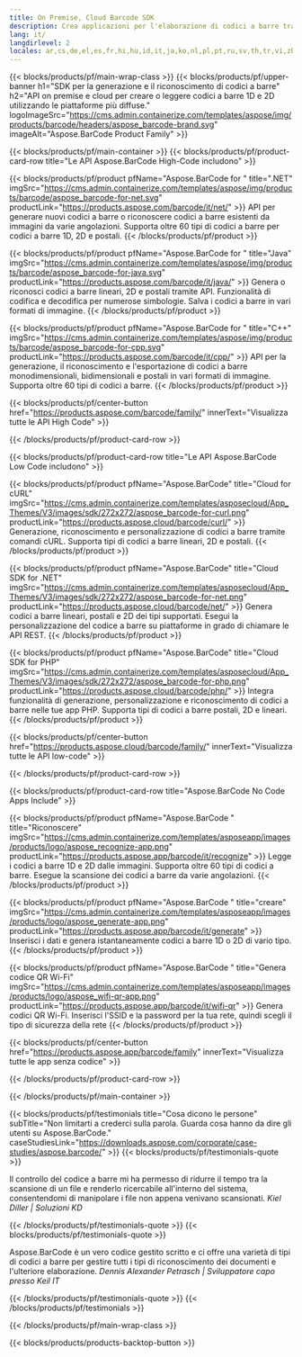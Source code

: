 ```yaml
---
title: On Premise, Cloud Barcode SDK
description: Crea applicazioni per l'elaborazione di codici a barre tramite API High-Code o SDK basati su cloud. Utilizza app multipiattaforma per la generazione o il riconoscimento di codici a barre.
lang: it/
langdirlevel: 2
locales: ar,cs,de,el,es,fr,hi,hu,id,it,ja,ko,nl,pl,pt,ru,sv,th,tr,vi,zh,zh-hant
---
```


{{< blocks/products/pf/main-wrap-class >}}
{{< blocks/products/pf/upper-banner h1="SDK per la generazione e il riconoscimento di codici a barre" h2="API on premise e cloud per creare o leggere codici a barre 1D e 2D utilizzando le piattaforme più diffuse." logoImageSrc="https://cms.admin.containerize.com/templates/aspose/img/products/barcode/headers/aspose_barcode-brand.svg" imageAlt="Aspose.BarCode Product Family" >}}

{{< blocks/products/pf/main-container >}}
{{< blocks/products/pf/product-card-row title="Le API Aspose.BarCode High-Code includono" >}}

{{< blocks/products/pf/product pfName="Aspose.BarCode for " title=".NET" imgSrc="https://cms.admin.containerize.com/templates/aspose/img/products/barcode/aspose_barcode-for-net.svg" productLink="https://products.aspose.com/barcode/it/net/" >}}
API per generare nuovi codici a barre o riconoscere codici a barre esistenti da immagini da varie angolazioni. Supporta oltre 60 tipi di codici a barre per codici a barre 1D, 2D e postali.
{{< /blocks/products/pf/product >}}

{{< blocks/products/pf/product pfName="Aspose.BarCode for " title="Java" imgSrc="https://cms.admin.containerize.com/templates/aspose/img/products/barcode/aspose_barcode-for-java.svg" productLink="https://products.aspose.com/barcode/it/java/" >}}
Genera o riconosci codici a barre lineari, 2D e postali tramite API. Funzionalità di codifica e decodifica per numerose simbologie. Salva i codici a barre in vari formati di immagine.
{{< /blocks/products/pf/product >}}

{{< blocks/products/pf/product pfName="Aspose.BarCode for " title="C++" imgSrc="https://cms.admin.containerize.com/templates/aspose/img/products/barcode/aspose_barcode-for-cpp.svg" productLink="https://products.aspose.com/barcode/it/cpp/" >}}
API per la generazione, il riconoscimento e l'esportazione di codici a barre monodimensionali, bidimensionali e postali in vari formati di immagine. Supporta oltre 60 tipi di codici a barre.
{{< /blocks/products/pf/product >}}

{{< blocks/products/pf/center-button href="https://products.aspose.com/barcode/family/" innerText="Visualizza tutte le API High Code" >}}

{{< /blocks/products/pf/product-card-row >}}

{{< blocks/products/pf/product-card-row title="Le API Aspose.BarCode Low Code includono" >}}

{{< blocks/products/pf/product pfName="Aspose.BarCode" title="Cloud for cURL" imgSrc="https://cms.admin.containerize.com/templates/asposecloud/App_Themes/V3/images/sdk/272x272/aspose_barcode-for-curl.png" productLink="https://products.aspose.cloud/barcode/curl/" >}}
Generazione, riconoscimento e personalizzazione di codici a barre tramite comandi cURL. Supporta tipi di codici a barre lineari, 2D e postali.
{{< /blocks/products/pf/product >}}

{{< blocks/products/pf/product pfName="Aspose.BarCode" title="Cloud SDK for .NET" imgSrc="https://cms.admin.containerize.com/templates/asposecloud/App_Themes/V3/images/sdk/272x272/aspose_barcode-for-net.png" productLink="https://products.aspose.cloud/barcode/net/" >}}
Genera codici a barre lineari, postali e 2D dei tipi supportati. Esegui la personalizzazione del codice a barre su piattaforme in grado di chiamare le API REST.
{{< /blocks/products/pf/product >}}

{{< blocks/products/pf/product pfName="Aspose.BarCode" title="Cloud SDK for PHP" imgSrc="https://cms.admin.containerize.com/templates/asposecloud/App_Themes/V3/images/sdk/272x272/aspose_barcode-for-php.png" productLink="https://products.aspose.cloud/barcode/php/" >}}
Integra funzionalità di generazione, personalizzazione e riconoscimento di codici a barre nelle tue app PHP. Supporta tipi di codici a barre postali, 2D e lineari.
{{< /blocks/products/pf/product >}}

{{< blocks/products/pf/center-button href="https://products.aspose.cloud/barcode/family/" innerText="Visualizza tutte le API low-code" >}}

{{< /blocks/products/pf/product-card-row >}}

{{< blocks/products/pf/product-card-row title="Aspose.BarCode No Code Apps Include" >}}

{{< blocks/products/pf/product pfName="Aspose.BarCode " title="Riconoscere" imgSrc="https://cms.admin.containerize.com/templates/asposeapp/images/products/logo/aspose_recognize-app.png" productLink="https://products.aspose.app/barcode/it/recognize" >}}
Legge i codici a barre 1D e 2D dalle immagini. Supporta oltre 60 tipi di codici a barre. Esegue la scansione dei codici a barre da varie angolazioni.
{{< /blocks/products/pf/product >}}

{{< blocks/products/pf/product pfName="Aspose.BarCode " title="creare" imgSrc="https://cms.admin.containerize.com/templates/asposeapp/images/products/logo/aspose_generate-app.png" productLink="https://products.aspose.app/barcode/it/generate" >}}
Inserisci i dati e genera istantaneamente codici a barre 1D o 2D di vario tipo.
{{< /blocks/products/pf/product >}}

{{< blocks/products/pf/product pfName="Aspose.BarCode " title="Genera codice QR Wi-Fi" imgSrc="https://cms.admin.containerize.com/templates/asposeapp/images/products/logo/aspose_wifi-qr-app.png" productLink="https://products.aspose.app/barcode/it/wifi-qr" >}}
Genera codici QR Wi-Fi. Inserisci l'SSID e la password per la tua rete, quindi scegli il tipo di sicurezza della rete
{{< /blocks/products/pf/product >}}

{{< blocks/products/pf/center-button href="https://products.aspose.app/barcode/family" innerText="Visualizza tutte le app senza codice" >}}

{{< /blocks/products/pf/product-card-row >}}

{{< /blocks/products/pf/main-container >}}

<!--peoplesSayingSection-->
{{< blocks/products/pf/testimonials title="Cosa dicono le persone" subTitle="Non limitarti a crederci sulla parola. Guarda cosa hanno da dire gli utenti su Aspose.BarCode." caseStudiesLink="https://downloads.aspose.com/corporate/case-studies/aspose.barcode/" >}}
{{< blocks/products/pf/testimonials-quote >}}
<p class="first">
 Il controllo del codice a barre mi ha permesso di ridurre il tempo tra la scansione di un file e renderlo ricercabile all'interno del sistema, consentendomi di manipolare i file non appena venivano scansionati. <em>Kiel Diller | Soluzioni KD</em>
</p>
{{< /blocks/products/pf/testimonials-quote >}}
{{< blocks/products/pf/testimonials-quote >}}
<p class="second">
 Aspose.BarCode è un vero codice gestito scritto e ci offre una varietà di tipi di codici a barre per gestire tutti i tipi di riconoscimento dei documenti e l'ulteriore elaborazione. <em>Dennis Alexander Petrasch | Sviluppatore capo presso Keil IT</em>
</p>
{{< /blocks/products/pf/testimonials-quote >}}
{{< /blocks/products/pf/testimonials >}}
<!--peoplesSayingSection End-->

{{< /blocks/products/pf/main-wrap-class >}}

{{< blocks/products/products-backtop-button >}}